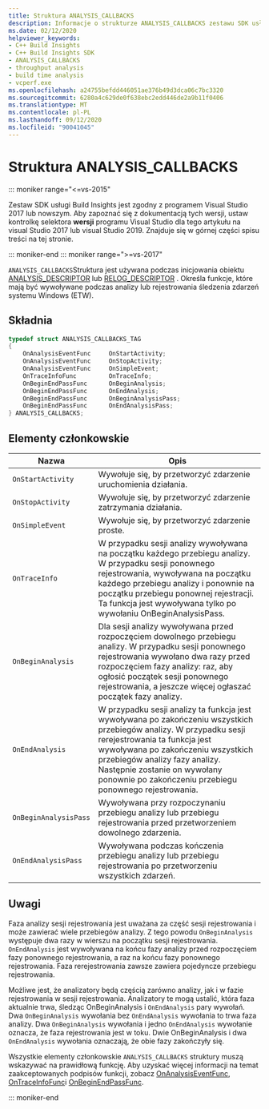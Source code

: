 ```yaml
---
title: Struktura ANALYSIS_CALLBACKS
description: Informacje o strukturze ANALYSIS_CALLBACKS zestawu SDK usługi Build Insights.
ms.date: 02/12/2020
helpviewer_keywords:
- C++ Build Insights
- C++ Build Insights SDK
- ANALYSIS_CALLBACKS
- throughput analysis
- build time analysis
- vcperf.exe
ms.openlocfilehash: a24755befdd446051ae376b49d3dca06c7bc3320
ms.sourcegitcommit: 6280a4c629de0f638ebc2edd446de2a9b11f0406
ms.translationtype: MT
ms.contentlocale: pl-PL
ms.lasthandoff: 09/12/2020
ms.locfileid: "90041045"
---
```

# <a name="analysis_callbacks-structure"></a>Struktura ANALYSIS_CALLBACKS

::: moniker range="<=vs-2015"

Zestaw SDK usługi Build Insights jest zgodny z programem Visual Studio 2017 lub nowszym. Aby zapoznać się z dokumentacją tych wersji, ustaw kontrolkę selektora **wersji** programu Visual Studio dla tego artykułu na visual Studio 2017 lub visual Studio 2019. Znajduje się w górnej części spisu treści na tej stronie.

::: moniker-end
::: moniker range=">=vs-2017"

`ANALYSIS_CALLBACKS`Struktura jest używana podczas inicjowania obiektu [ANALYSIS_DESCRIPTOR](analysis-descriptor-struct.md) lub [RELOG_DESCRIPTOR](relog-descriptor-struct.md) . Określa funkcje, które mają być wywoływane podczas analizy lub rejestrowania śledzenia zdarzeń systemu Windows (ETW).

## <a name="syntax"></a>Składnia

```cpp
typedef struct ANALYSIS_CALLBACKS_TAG
{
    OnAnalysisEventFunc     OnStartActivity;
    OnAnalysisEventFunc     OnStopActivity;
    OnAnalysisEventFunc     OnSimpleEvent;
    OnTraceInfoFunc         OnTraceInfo;
    OnBeginEndPassFunc      OnBeginAnalysis;
    OnBeginEndPassFunc      OnEndAnalysis;
    OnBeginEndPassFunc      OnBeginAnalysisPass;
    OnBeginEndPassFunc      OnEndAnalysisPass;
} ANALYSIS_CALLBACKS;
```

## <a name="members"></a>Elementy członkowskie

| Nazwa | Opis |
|--|--|
| `OnStartActivity` | Wywołuje się, by przetworzyć zdarzenie uruchomienia działania. |
| `OnStopActivity` | Wywołuje się, by przetworzyć zdarzenie zatrzymania działania. |
| `OnSimpleEvent` | Wywołuje się, by przetworzyć zdarzenie proste. |
| `OnTraceInfo` | W przypadku sesji analizy wywoływana na początku każdego przebiegu analizy. W przypadku sesji ponownego rejestrowania, wywoływana na początku każdego przebiegu analizy i ponownie na początku przebiegu ponownej rejestracji. Ta funkcja jest wywoływana tylko po wywołaniu OnBeginAnalysisPass. |
| `OnBeginAnalysis` | Dla sesji analizy wywoływana przed rozpoczęciem dowolnego przebiegu analizy. W przypadku sesji ponownego rejestrowania wywołano dwa razy przed rozpoczęciem fazy analizy: raz, aby ogłosić początek sesji ponownego rejestrowania, a jeszcze więcej ogłaszać początek fazy analizy. |
| `OnEndAnalysis` | W przypadku sesji analizy ta funkcja jest wywoływana po zakończeniu wszystkich przebiegów analizy. W przypadku sesji rerejestrowania ta funkcja jest wywoływana po zakończeniu wszystkich przebiegów analizy fazy analizy. Następnie zostanie on wywołany ponownie po zakończeniu przebiegu ponownego rejestrowania. |
| `OnBeginAnalysisPass` | Wywoływana przy rozpoczynaniu przebiegu analizy lub przebiegu rejestrowania przed przetworzeniem dowolnego zdarzenia. |
| `OnEndAnalysisPass` | Wywoływana podczas kończenia przebiegu analizy lub przebiegu rejestrowania po przetworzeniu wszystkich zdarzeń. |

## <a name="remarks"></a>Uwagi

Faza analizy sesji rejestrowania jest uważana za część sesji rejestrowania i może zawierać wiele przebiegów analizy. Z tego powodu `OnBeginAnalysis` występuje dwa razy w wierszu na początku sesji rejestrowania. `OnEndAnalysis` jest wywoływana na końcu fazy analizy przed rozpoczęciem fazy ponownego rejestrowania, a raz na końcu fazy ponownego rejestrowania. Faza rerejestrowania zawsze zawiera pojedyncze przebiegu rejestrowania.

Możliwe jest, że analizatory będą częścią zarówno analizy, jak i w fazie rejestrowania w sesji rejestrowania. Analizatory te mogą ustalić, która faza aktualnie trwa, śledząc OnBeginAnalysis i `OnEndAnalysis` pary wywołań. Dwa `OnBeginAnalysis` wywołania bez `OnEndAnalysis` wywołania to trwa faza analizy. Dwa `OnBeginAnalysis` wywołania i jedno `OnEndAnalysis` wywołanie oznacza, że faza rejestrowania jest w toku. Dwie OnBeginAnalysis i dwa `OnEndAnalysis` wywołania oznaczają, że obie fazy zakończyły się.

Wszystkie elementy członkowskie `ANALYSIS_CALLBACKS` struktury muszą wskazywać na prawidłową funkcję. Aby uzyskać więcej informacji na temat zaakceptowanych podpisów funkcji, zobacz [OnAnalysisEventFunc](on-analysis-event-func-typedef.md), [OnTraceInfoFunc](on-trace-info-func-typedef.md)i [OnBeginEndPassFunc](on-begin-end-pass-func-typedef.md).

::: moniker-end
